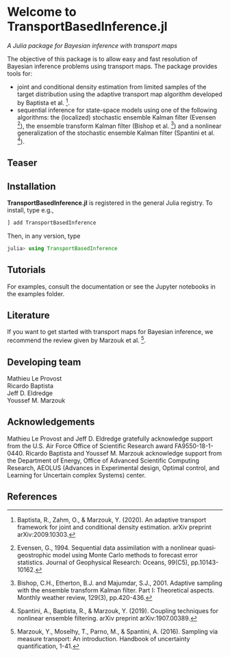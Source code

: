 # Welcome to TransportBasedInference.jl

*A Julia package for Bayesian inference with transport maps*

The objective of this package is to allow easy and fast resolution of Bayesian inference problems using transport maps. The package provides tools for:
- joint and conditional density estimation from limited samples of the target distribution using the adaptive transport map algorithm developed by Baptista et al. [^1].
- sequential inference for state-space models using one of the following algorithms: the (localized) stochastic ensemble Kalman filter (Evensen [^2]), the ensemble transform Kalman filter (Bishop et al. [^3]) and a nonlinear generalization of the stochastic ensemble Kalman filter (Spantini et al. [^4]).

## Teaser




## Installation

**TransportBasedInference.jl** is registered in the general Julia registry. To install, type
e.g.,
```julia
] add TransportBasedInference
```

Then, in any version, type
```julia
julia> using TransportBasedInference
```

## Tutorials

For examples, consult the documentation or see the Jupyter notebooks in the examples folder.

## Literature

If you want to get started with transport maps for Bayesian inference, we recommend the review given by Marzouk et al. [^5].


## Developing team

Mathieu Le Provost\
Ricardo Baptista\
Jeff D. Eldredge\
Youssef M. Marzouk

## Acknowledgements

Mathieu Le Provost and Jeff D. Eldredge gratefully acknowledge support from the U.S. Air Force Office of Scientific Research award FA9550-18-1-0440. Ricardo Baptista and Youssef M. Marzouk acknowledge support from the Department of Energy, Office of Advanced Scientific Computing Research, AEOLUS (Advances in Experimental design, Optimal control, and Learning for Uncertain complex Systems) center.


## References

[^1]: Baptista, R., Zahm, O., & Marzouk, Y. (2020). An adaptive transport framework for joint and conditional density estimation. arXiv preprint arXiv:2009.10303.

[^2]: Evensen, G., 1994. Sequential data assimilation with a nonlinear quasi‐geostrophic model using Monte Carlo methods to forecast error statistics. Journal of Geophysical Research: Oceans, 99(C5), pp.10143-10162.

[^3]: Bishop, C.H., Etherton, B.J. and Majumdar, S.J., 2001. Adaptive sampling with the ensemble transform Kalman filter. Part I: Theoretical aspects. Monthly weather review, 129(3), pp.420-436.

[^4]: Spantini, A., Baptista, R., & Marzouk, Y. (2019). Coupling techniques for nonlinear ensemble filtering. arXiv preprint arXiv:1907.00389.

[^5]: Marzouk, Y., Moselhy, T., Parno, M., & Spantini, A. (2016). Sampling via measure transport: An introduction. Handbook of uncertainty quantification, 1-41.
